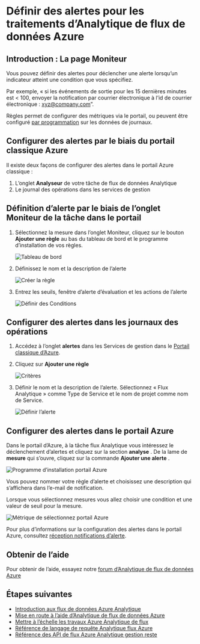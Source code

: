<properties
    pageTitle="Configurer des alertes pour les requêtes dans le flux de données Analytique | Microsoft Azure"
    description="Présentation Analytique de flux de données d’alerte"
    keywords="configurer des alertes"
    services="stream-analytics"
    documentationCenter=""
    authors="jeffstokes72"
    manager="jhubbard"
    editor="cgronlun"/>

<tags
    ms.service="stream-analytics"
    ms.devlang="na"
    ms.topic="article"
    ms.tgt_pltfrm="na"
    ms.workload="data-services"
    ms.date="09/26/2016"
    ms.author="jeffstok"/>


# <a name="set-up-alerts-for-azure-stream-analytics-jobs"></a>Définir des alertes pour les traitements d’Analytique de flux de données Azure

## <a name="introduction-monitor-page"></a>Introduction : La page Moniteur

Vous pouvez définir des alertes pour déclencher une alerte lorsqu’un indicateur atteint une condition que vous spécifiez.

Par exemple, « si les événements de sortie pour les 15 dernières minutes est < 100, envoyer la notification par courrier électronique à l’id de courrier électronique : xyz@company.com”.

Règles permet de configurer des métriques via le portail, ou peuvent être configuré [par programmation](https://code.msdn.microsoft.com/windowsazure/Receive-Email-Notifications-199e2c9a) sur les données de journaux.

## <a name="set-up-alerts-through-the-azure-classic-portal"></a>Configurer des alertes par le biais du portail classique Azure

Il existe deux façons de configurer des alertes dans le portail Azure classique :  

1.  L’onglet **Analyseur** de votre tâche de flux de données Analytique  
2.  Le journal des opérations dans les services de gestion  

## <a name="set-up-alert-through-the-monitor-tab-of-the-job-in-the-portal"></a>Définition d’alerte par le biais de l’onglet Moniteur de la tâche dans le portail

1.  Sélectionnez la mesure dans l’onglet Moniteur, cliquez sur le bouton **Ajouter une règle** au bas du tableau de bord et le programme d’installation de vos règles.  

    ![Tableau de bord](./media/stream-analytics-set-up-alerts/01-stream-analytics-set-up-alerts.png)  

2.  Définissez le nom et la description de l’alerte  

    ![Créer la règle](./media/stream-analytics-set-up-alerts/02-stream-analytics-set-up-alerts.png)  

3.  Entrez les seuils, fenêtre d’alerte d’évaluation et les actions de l’alerte  

    ![Définir des Conditions](./media/stream-analytics-set-up-alerts/03-stream-analytics-set-up-alerts.png)  

## <a name="set-up-alerts-through-the-operations-logs"></a>Configurer des alertes dans les journaux des opérations

1.  Accédez à l’onglet **alertes** dans les Services de gestion dans le [Portail classique d’Azure](https://manage.windowsazure.com).  
2.  Cliquez sur **Ajouter une règle**  

    ![Critères](./media/stream-analytics-set-up-alerts/04-stream-analytics-set-up-alerts.png)  

3.  Définir le nom et la description de l’alerte. Sélectionnez « Flux Analytique » comme Type de Service et le nom de projet comme nom de Service.  

    ![Définir l’alerte](./media/stream-analytics-set-up-alerts/05-stream-analytics-set-up-alerts.png)  

## <a name="set-up-alerts-in-the-azure-portal"></a>Configurer des alertes dans le portail Azure ##

Dans le portail d’Azure, à la tâche flux Analytique vous intéressez le déclenchement d’alertes et cliquez sur la section **analyse** .  De la lame de **mesure** qui s’ouvre, cliquez sur la commande **Ajouter une alerte** .

  ![Programme d’installation portail Azure](./media/stream-analytics-set-up-alerts/06-stream-analytics-set-up-alerts.png)  

Vous pouvez nommer votre règle d’alerte et choisissez une description qui s’affichera dans l’e-mail de notification.

Lorsque vous sélectionnez mesures vous allez choisir une condition et une valeur de seuil pour la mesure.

  ![Métrique de sélectionnez portail Azure](./media/stream-analytics-set-up-alerts/07-stream-analytics-set-up-alerts.png)  

Pour plus d’informations sur la configuration des alertes dans le portail Azure, consultez [réception notifications d’alerte](../monitoring-and-diagnostics/insights-receive-alert-notifications.md).  

## <a name="get-help"></a>Obtenir de l’aide
Pour obtenir de l’aide, essayez notre [forum d’Analytique de flux de données Azure](https://social.msdn.microsoft.com/Forums/en-US/home?forum=AzureStreamAnalytics)

## <a name="next-steps"></a>Étapes suivantes

- [Introduction aux flux de données Azure Analytique](stream-analytics-introduction.md)
- [Mise en route à l’aide d’Analytique de flux de données Azure](stream-analytics-get-started.md)
- [Mettre à l’échelle les travaux Azure Analytique de flux](stream-analytics-scale-jobs.md)
- [Référence de langage de requête Analytique flux Azure](https://msdn.microsoft.com/library/azure/dn834998.aspx)
- [Référence des API de flux Azure Analytique gestion reste](https://msdn.microsoft.com/library/azure/dn835031.aspx)
